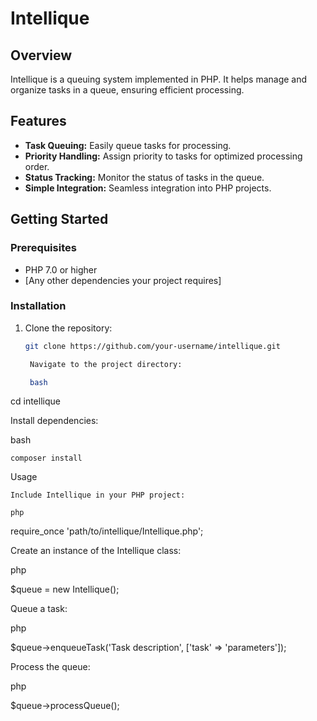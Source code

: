 # Intellique

## Overview

Intellique is a queuing system implemented in PHP. It helps manage and organize tasks in a queue, ensuring efficient processing.

## Features

- **Task Queuing:** Easily queue tasks for processing.
- **Priority Handling:** Assign priority to tasks for optimized processing order.
- **Status Tracking:** Monitor the status of tasks in the queue.
- **Simple Integration:** Seamless integration into PHP projects.

## Getting Started

### Prerequisites

- PHP 7.0 or higher
- [Any other dependencies your project requires]

### Installation

1. Clone the repository:

   ```bash
   git clone https://github.com/your-username/intellique.git

    Navigate to the project directory:

    bash

cd intellique

Install dependencies:

bash

    composer install

Usage

    Include Intellique in your PHP project:

    php

require_once 'path/to/intellique/Intellique.php';

Create an instance of the Intellique class:

php

$queue = new Intellique();

Queue a task:

php

$queue->enqueueTask('Task description', ['task' => 'parameters']);

Process the queue:

php

$queue->processQueue();
